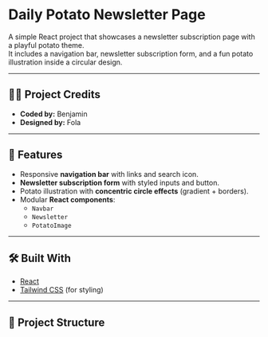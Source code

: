 # Daily Potato Newsletter Page

A simple React project that showcases a newsletter subscription page with a playful potato theme.  
It includes a navigation bar, newsletter subscription form, and a fun potato illustration inside a circular design.

---

## 👨‍💻 Project Credits
- **Coded by:** Benjamin  
- **Designed by:** Fola  

---

## 🚀 Features
- Responsive **navigation bar** with links and search icon.  
- **Newsletter subscription form** with styled inputs and button.  
- Potato illustration with **concentric circle effects** (gradient + borders).  
- Modular **React components**:
  - `Navbar`
  - `Newsletter`
  - `PotatoImage`

---

## 🛠️ Built With
- [React](https://react.dev/)  
- [Tailwind CSS](https://tailwindcss.com/) (for styling)

---

## 📂 Project Structure
